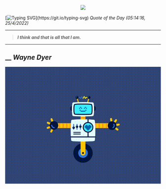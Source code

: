 <p align='center'><img src='https://komarev.com/ghpvc/?username=hungpurdie&label=Total+Vistors&color=brightgreen&style=plastic'></p> 


 [![Typing SVG](https://readme-typing-svg.herokuapp.com?font=Press+Start+2P&color=C2F784&size=35&width=900&height=100&lines=Hello+World%2C+I'm+Hung+!)](https://git.io/typing-svg) 
 _Quote of the Day (05:14:16, 25/4/2022)_
___
>**_I think and that is all that I am._**
___
## __ **_Wayne Dyer_** 
<p align="center"><img src="src/assets/images/robot-dancing-dribble.gif"/></p>